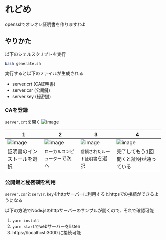 # れどめ
opensslでオレオレ証明書を作りますわよ

## やりかた
以下のシェルスクリプトを実行
```bash
bash generate.sh
```

実行すると以下のファイルが生成される
- server.crt (CA証明書)
- server.csr (公開鍵)
- server.key (秘密鍵)

### CAを登録
`server.crt`を開く
![image](https://github.com/bo-yakitarako/make-cert/assets/55777096/1bf2cf2d-c272-4ef7-8a88-a9a73f6f6a56)

1|2|3|4
--|--|--|--
![image](https://github.com/bo-yakitarako/make-cert/assets/55777096/71197fc7-9ab9-4313-b25b-692dcd6bcf9e)|![image](https://github.com/bo-yakitarako/make-cert/assets/55777096/e4038f85-1e4b-47cf-8e7f-03af660a6ad2)|![image](https://github.com/bo-yakitarako/make-cert/assets/55777096/cf0673ae-f477-44db-be48-e3293c62c87d)|![image](https://github.com/bo-yakitarako/make-cert/assets/55777096/e8299a6b-245b-4888-98a3-783516355fbd)
証明書のインストールを選択|`ローカルコンピューター`で次へ|`信頼されたルート証明書`を選択|完了してもう1回開くと証明が通っている

### 公開鍵と秘密鍵を利用
`server.csr`と`server.key`をhttpサーバーに利用するとhttpsでの接続ができるようになる

以下の方法でNode.jsのhttpサーバーのサンプルが開くので、それで確認可能
1. `yarn install`
2. `yarn start`でwebサーバーをlisten
3. https://localhost:3000 に接続可能
